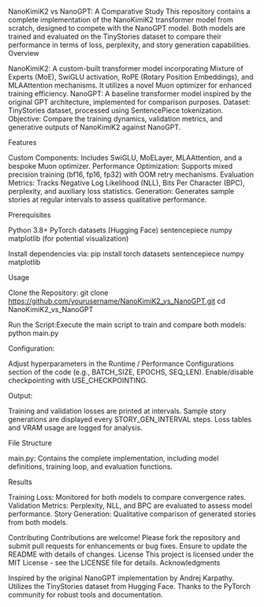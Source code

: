 NanoKimiK2 vs NanoGPT: A Comparative Study
This repository contains a complete implementation of the NanoKimiK2 transformer model from scratch, designed to compete with the NanoGPT model. Both models are trained and evaluated on the TinyStories dataset to compare their performance in terms of loss, perplexity, and story generation capabilities.
Overview

NanoKimiK2: A custom-built transformer model incorporating Mixture of Experts (MoE), SwiGLU activation, RoPE (Rotary Position Embeddings), and MLAAttention mechanisms. It utilizes a novel Muon optimizer for enhanced training efficiency.
NanoGPT: A baseline transformer model inspired by the original GPT architecture, implemented for comparison purposes.
Dataset: TinyStories dataset, processed using SentencePiece tokenization.
Objective: Compare the training dynamics, validation metrics, and generative outputs of NanoKimiK2 against NanoGPT.

Features

Custom Components: Includes SwiGLU, MoELayer, MLAAttention, and a bespoke Muon optimizer.
Performance Optimization: Supports mixed precision training (bf16, fp16, fp32) with OOM retry mechanisms.
Evaluation Metrics: Tracks Negative Log Likelihood (NLL), Bits Per Character (BPC), perplexity, and auxiliary loss statistics.
Generation: Generates sample stories at regular intervals to assess qualitative performance.

Prerequisites

Python 3.8+
PyTorch
datasets (Hugging Face)
sentencepiece
numpy
matplotlib (for potential visualization)

Install dependencies via:
pip install torch datasets sentencepiece numpy matplotlib

Usage

Clone the Repository:
git clone https://github.com/yourusername/NanoKimiK2_vs_NanoGPT.git
cd NanoKimiK2_vs_NanoGPT


Run the Script:Execute the main script to train and compare both models:
python main.py


Configuration:

Adjust hyperparameters in the Runtime / Performance Configurations section of the code (e.g., BATCH_SIZE, EPOCHS, SEQ_LEN).
Enable/disable checkpointing with USE_CHECKPOINTING.


Output:

Training and validation losses are printed at intervals.
Sample story generations are displayed every STORY_GEN_INTERVAL steps.
Loss tables and VRAM usage are logged for analysis.



File Structure

main.py: Contains the complete implementation, including model definitions, training loop, and evaluation functions.

Results

Training Loss: Monitored for both models to compare convergence rates.
Validation Metrics: Perplexity, NLL, and BPC are evaluated to assess model performance.
Story Generation: Qualitative comparison of generated stories from both models.

Contributing
Contributions are welcome! Please fork the repository and submit pull requests for enhancements or bug fixes. Ensure to update the README with details of changes.
License
This project is licensed under the MIT License - see the LICENSE file for details.
Acknowledgments

Inspired by the original NanoGPT implementation by Andrej Karpathy.
Utilizes the TinyStories dataset from Hugging Face.
Thanks to the PyTorch community for robust tools and documentation.
